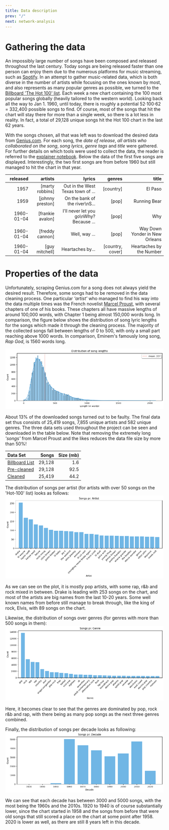 ```yaml
---
title: Data description
prev: "/"
next: network-analysis
---
```


# Gathering the data
An impossibly large number of songs have been composed and released throughout the last century. Today songs are being released faster than one person can enjoy them due to the numerous platforms for music streaming, such as [Spotify](https://www.spotify.com). In an attempt to gather music-related data, which is both diverse in the number of artists while focusing on the ones known by most, and also represents as many popular genres as possible, we turned to the [Billboard 'The Hot 100' list](https://www.billboard.com/charts/hot-100/). Each week a new chart containing the 100 most popular songs globally (heavily tailored to the western world). Looking back all the way to Jan 1. 1960, until today, there is roughly a potential 52$\cdot$100$\cdot$62 = 332,400 possible songs to find. Of course, most of the songs that hit the chart will stay there for more than a single week, so there is a lot less in reality. In fact, a total of 29,128 unique songs hit the Hot 100 chart in the last 62 years.


With the songs chosen, all that was left was to download the desired data from [Genius.com](https://genius.com/Rick-astley-never-gonna-give-you-up-lyrics). For each song, the _date of release_, _all artists who collaborated on the song_, _song lyrics_, _genre tags_ and _title_ were gathered. For further details on which tools were used to collect the data, the reader is referred to the [explainer notebook](https://davidariostenfeldt.github.io/project_website/explainer-notebook.html). Below the data of the first five songs are displayed. Interestingly, the two first songs are from before 1960 but still managed to hit the chart in that year.

|   released |          artists |                                             lyrics |           genres |                          title |
|-----------:|-----------------:|---------------------------------------------------:|-----------------:|-------------------------------:|
|       1957 |  [marty robbins] |                  Out in the West Texas town of ... |        [country] |                        El Paso |
|       1959 | [johnny preston] |                     On the bank of the river\nS... |            [pop] |                   Running Bear |
| 1960-01-04 | [frankie avalon] |            I'll never let you go\nWhy? Because ... |            [pop] |                            Why |
| 1960-01-04 |  [freddy cannon] |                                      Well, way ... |            [pop] | Way Down Yonder in New Orleans |
| 1960-01-04 |   [guy mitchell] |                                   Heartaches by... | [country, cover] |       Heartaches by the Number |


# Properties of the data

Unfortunately, scraping Genius.com for a song does not always yield the desired result. Therefore, some songs had to be removed in the data cleaning process. One particular _'artist'_ who managed to find his way into the data multiple times was the French novelist [Marcel Proust](https://genius.com/artists/Marcel-proust), with several chapters of one of his books. These chapters all have massive lengths of around 100,000 words, with Chapter 1 being almost 150,000 words long. In comparison, the figure below shows the distribution of song lyric lengths for the songs which made it through the cleaning process. The majority of the collected songs fall between lengths of 0 to 500, with only a small part reaching above 1000 words. In comparison, Eminem's famously long song, _Rap God_, is 1560 words long.


![](/images/song_lengths_sns.png)

About 13% of the downloaded songs turned out to be faulty. The final data set thus consists of 25,419 songs, 7,855 unique artists and 582 unique genres. The three data sets used throughout the project can be seen and downloaded in the table below. Note that removing the extremely long _'songs'_ from Marcel Proust and the likes reduces the data file size by more than 50%!

| Data Set                                                                                             |  Songs | Size (mb) |
|:-----------------------------------------------------------------------------------------------------|-------:|----------:|
| [Billboard List](https://drive.google.com/file/d/1Gd4YH_U98Z8mellnIV_haINLL4UhLJKG/view?usp=sharing) | 29,128 |       1.6 |
| [Pre-cleaned](https://drive.google.com/file/d/1cyiIWnXD_0CHLsj8C0tcwNadfYI7z8FD/view?usp=sharing)    | 29,128 |      92.5 |
| [Cleaned](https://drive.google.com/file/d/1Zhof84KbTJa3a1zfhN3TcwdWqPFCTnEv/view?usp=sharing)        | 25,419 |      44.2 |

The distribution of songs per artist (for artists with over 50 songs on the 'Hot-100' list) looks as follows:
![](/images/songs_per_artist.png)

As we can see on the plot, it is mostly pop artists, with some rap, r&b and rock mixed in between.  Drake is leading with 253 songs on the chart, and most of the artists are big names from the last 10-20 years. Some well known names from before still manage to break through, like the king of rock, Elvis, with 89 songs on the chart.

Likewise, the distribution of songs over genres (for genres with more than 500 songs in them):
![](/images/songs_per_genre.png)

Here, it becomes clear to see that the genres are dominated by pop, rock r&b and rap, with there being as many pop songs as the next three genres combined.


Finally, the distribution of songs per decade looks as following:
![](/images/songs_per_decade.png)

We can see that each decade has between 3000 and 5000 songs, with the most being the 1960s and the 2010s. 1920 to 1940 is of course substantially lower, since the chart started in 1958 and the songs from before that were old songs that still scored a place on the chart at some point after 1958. 2020 is  lower as well, as there are still 8 years left in this decade.
